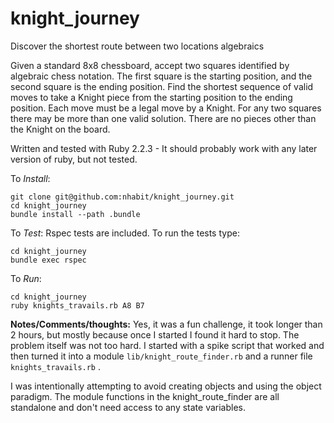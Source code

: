 # knight_journey
Discover the shortest route between two locations algebraics

Given a standard 8x8 chessboard, accept two squares identified by algebraic chess notation. The first square is the starting position, and the second square is the ending position. Find the shortest sequence of valid moves to take a Knight piece from the starting position to the ending position. Each move must be a legal move by a Knight. For any two squares there may be more than one valid solution. There are no pieces other than the Knight on the board.



Written and tested with Ruby 2.2.3 - It should probably work with any later version of ruby, but not tested.


To *Install*:
```
git clone git@github.com:nhabit/knight_journey.git
cd knight_journey
bundle install --path .bundle
```
To *Test*:
Rspec tests are included. To run the tests type: 
```
cd knight_journey
bundle exec rspec
```

To *Run*:
```
cd knight_journey
ruby knights_travails.rb A8 B7
```
**Notes/Comments/thoughts:**
Yes, it was a fun challenge, it took longer than 2 hours, but mostly because once I started I found it hard to stop. The problem itself was not too hard. I started with a spike script that worked and then turned it into a module ```lib/knight_route_finder.rb``` and a runner file ```knights_travails.rb``` .

I was intentionally attempting to avoid creating objects and using the object paradigm. The module functions in the knight_route_finder are all standalone and don't need access to any state variables. 


